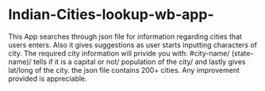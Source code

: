 # Indian-Cities-lookup-wb-app-
This App searches through json file for information regarding cities that users enters.
Also it gives suggestions as user starts inputting characters of city.
The required city information will privide you with:
            #city-name/
            (state-name)/
            tells if it is a capital or not/
            population of the city/
            and lastly gives lat/long of the city.
the json file contains 200+ cities.
Any improvement provided is appreciable.

